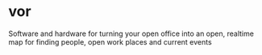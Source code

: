 # vor
Software and hardware for turning your open office into an open, realtime map for finding people, open work places and current events

